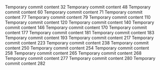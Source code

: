 Temporary commit content 32
Temporary commit content 48
Temporary commit content 60
Temporary commit content 71
Temporary commit content 77
Temporary commit content 79
Temporary commit content 110
Temporary commit content 120
Temporary commit content 140
Temporary commit content 146
Temporary commit content 170
Temporary commit content 177
Temporary commit content 181
Temporary commit content 183
Temporary commit content 193
Temporary commit content 217
Temporary commit content 223
Temporary commit content 238
Temporary commit content 250
Temporary commit content 254
Temporary commit content 258
Temporary commit content 265
Temporary commit content 268
Temporary commit content 277
Temporary commit content 280
Temporary commit content 282
